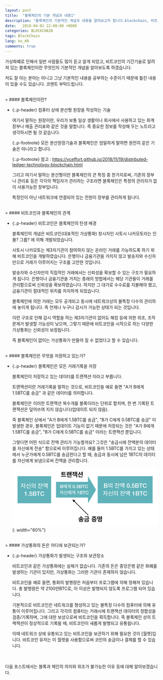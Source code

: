 ```yaml
---
layout: post
title:  "블록체인의 기본 개념과 내용1"
description: "블록체인의 기본적인 개념과 내용을 알아보고자 합니다.blockchain, 비트코인, 유통, 원장"
date:   2019-04-01 22:00:00 +0800
categories: BLOCKCHAIN
tags: BlockChain
lang: ko_KR
comments: true
---
```


가상화폐로 인해서 일반 사람들도 많이 듣고 알게 되었고, 비트코인의 기간기술로 알려져 있는 블록체인이란 무엇인지 기본적인 개념을 알아보도록 하겠습니다. 

저도 잘 아는 분야는 아니고 그냥 기본적인 내용을 공부하는 수준이기 때문에 틀린 내용이 있을 수도 있습니다. 코멘트 부탁드립니다. 

<br>
> #### 블록체인이란?

- {:.p-header} 컴퓨터 상에 분산형 원장을 작성하는 기술
  
  여기서 말하는 원장이란, 우리가 보통 일상 생활이나 회사에서 사용하고 있는 회계장부나 매출 관리표와 같은 것을 말합니다. 즉 중요한 정보를 작성해 두는 노트라고 생각하시면 될 것 같습니다. 

  {:.p-footnote}
  모든 분산원장기술과 블록체인은 엄밀하게 말하면 완전히 같은 기술은 아니라고 합니다. 

  {:.p-footnote}
  참고 : https://yceffort.github.io/2018/11/19/distributed-ledger-technology-blockchain.html

  그리고 여기서 말하는 분산형이란 블록체인의 큰 특징 중 한가지로써, 기존의 장부나 관리표 등은 각각의 책임자가 관리하는 구조라면 블록체인은 특정의 관리자가 없이 사용가능한 장부입니다. 

  특정인이 아닌 네트워크에 연결되어 있는 전원이 장부를 관리하게 됩니다. 


<br>
> #### 비트코인과 블록체인의 관계

- {:.p-header} 비트코인은 블록체인의 탄생 배경
  
  블록체인의 개념은 비트코인(대표적인 가상통화) 창시자인 사토시 나카모토라는 인물? 그룹? 에 의해 개발되었습니다. 

  사토시 나카모토는 제3자기관이 참여하지 않는 온라인 거래를 가능하도록 하기 위해 비트코인을 개발하였습니다. 은행이나 금융기관을 거치지 않고 발송자와 수신자만으로 거래가 이루어지는 구조를 고안한 것입니다.

  발송자와 수신자만의 직접적인 거래에서는 신뢰성을 확보할 수 있는 구조가 필요하게 됩니다. 은행이나 금융기관을 거치는 종래의 방법에서는 해당 기관들이 거래를 관리함으로써 신뢰성을 확보하였습니다. 하지만 그 대가로 수수료를 지불해야 했고, 금융기관이 절대적인 위치를 차지하게 되었습니다. 

  블록체인에 의한 거래는 모두 공개되고 동시에 네트워크상의 불특정 다수의 관리하에 놓이게 됩니다. 즉 언제나 누구나 감시가 가능한 상태가 되는 것입니다. 

  이런 구조로 인해 감시 역할을 하는 제3자기관이 없어도 해킹 등에 의한 위조, 조작 문제가 발생할 가능성이 낮으며, 그렇기 때문에 비트코인을 시작으로 하는 다양한 가상통화는 신뢰성이 보장됩니다.

  즉 블록체인이 없이는 가상통화가 만들어 질 수 없었다고 할 수 있습니다. 

<br>
> #### 블록체인은 무엇을 저장하고 있는가?

- {:.p-header} 블록체인은 모든 거래기록을 저장
  
  블록체인이 저장하고 있는 데이터를 트랜잭션 이라고 부릅니다.
  
  트랜잭션이란 거래기록을 말하는 것으로, 비트코인을 예로 들면 "A가 B에게 1.5BTC를 송금" 과 같은 데이터를 의미합니다. 

  블록체인은 이러한 트랜잭션 복수개를 블록이라는 단위로 합치며, 한 번 기록된 트랜잭션은 덮어쓰여 지지 않습니다(업데이트 되지 않음). 

  즉 블록체인 상에서 "A가 B에게 1.5BTC를 송금", "B가 C에게 0.5BTC를 송금" 이 발생한 경우, 블록체인은 업데이트 기능이 없기 때문에 저장되는 것은 "A가 B에게 1.5BTC를 송금", "B가 C에게 0.5BTC를 송금" 이라는 트랜잭션 뿐입니다. 

  그렇다면 어떤 식으로 잔액 관리가 가능할까요? 그것은 "송금시에 잔액분의 데이터를 자신에게 전송" 함으로써 이루어집니다. 예를 들어 1.5BTC를 가지고 있는 상태에서 누군가에게 0.5BTC를 송금한다고 할 때, 송금과 동시에 남은 1BTC의 데이터를 자신에게 보냄으로써 잔액을 관리합니다. 

  ![블록체인 잔액 증명 방법](/assets/res/2019-4-1-blockchain-basic1.png){: width="60%"}


<br>
> #### 가상통화의 돈은 어디에 보관되는가?

- {:.p-header} 가상통화가 발생되는 구조와 보관장소
  
  비트코인과 같은 가상통화에는 실체가 없습니다. 기존의 돈은 중앙은행 같은 화폐를 발생하는 기관이 있지만, 가상통화는 그러한 기관이 존재하지 않습니다. 

  비트코인을 예로 들면, 통화의 발행량은 처음부터 프로그램에 의해 정해져 있습니다. 총 발행량은 약 2100만BTC로, 이 이상은 발행되지 않도록 프로그램 되어 있습니다. 

  기본적으로 비트코인은 네트워크를 형성하고 있는 불특정 다수의 컴퓨터에 의해 유통이 이루어집니다. 그리고 각각의 컴퓨터는 거래시에 트랜잭션 데이터의 정합성을 검증/기록하며, 그에 대한 보상으로써 비트코인을 획득합니다. 즉 블록체인 상의 트랙잭션이 정상적으로 기록될 때, 비트코인이 새롭게 발행되고 유통됩니다. 

  이때 네트워크 상에 유통되고 있는 비트코인을 보관하기 위해 필요한 것이 [월렛]입니다. 비트코인 유저는 이 월렛을 사용함으로써 코인의 송금이나 결제를 할 수 있습니다.



<br><br>
다음 포스트에서는 블록과 체인의 의미와 위조가 불가능한 이유 등에 대해 알아보겠습니다. 
<br><br>
